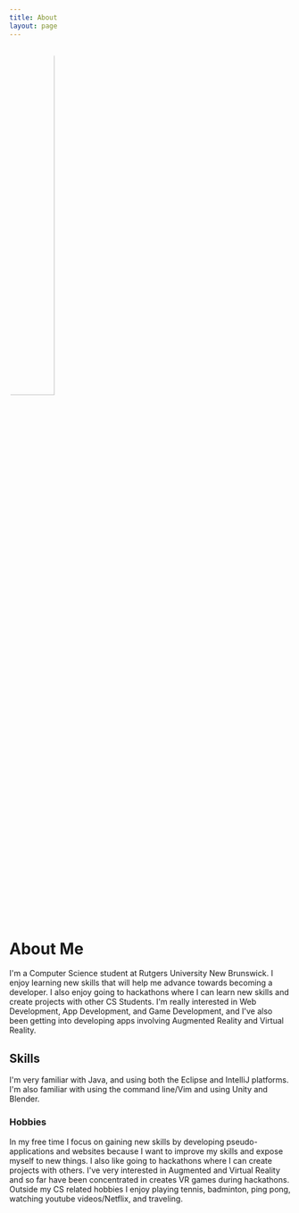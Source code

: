 ```yaml
---
title: About
layout: page
---
```

<img style=" border-radius: 100%; width: 40%; " alt="Eric Deleon" src="{{ site.url }}/{{ site.picture }}">

<h1>About Me</h1>
<p>I'm a Computer Science student at Rutgers University New Brunswick. I enjoy learning new skills that will help me advance towards becoming a developer. I also enjoy going to hackathons where I can learn new skills and create projects with other CS Students. I'm really interested in Web Development, App Development, and Game Development, and I've also been getting into developing apps involving Augmented Reality and Virtual Reality.</p>

<h2>Skills</h2>
<p>I'm very familiar with Java, and using both the Eclipse and IntelliJ platforms. I'm also familiar with using the command line/Vim and using Unity and Blender.</p>

<h3>Hobbies</h3>
<p>In my free time I focus on gaining new skills by developing pseudo-applications and websites because I want to improve my skills and expose myself to new things. I also like going to hackathons where I can create projects with others. I've very interested in Augmented and Virtual Reality and so far have been concentrated in creates VR games during hackathons. Outside my CS related hobbies I enjoy playing tennis, badminton, ping pong, watching youtube videos/Netflix, and traveling. </p>
